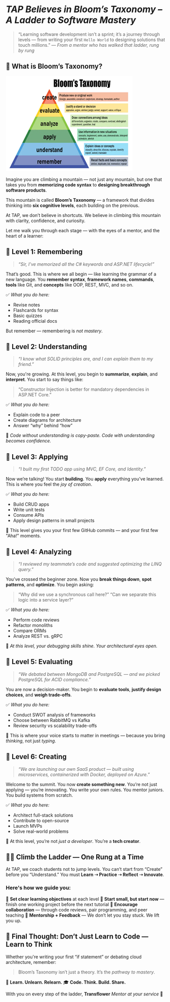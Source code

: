 
# *TAP Believes in Bloom’s Taxonomy – A Ladder to Software Mastery*

> “Learning software development isn’t a sprint; it’s a journey through levels — from writing your first `Hello World` to designing solutions that touch millions.”
> — *From a mentor who has walked that ladder, rung by rung*

## 🧠 What is Bloom’s Taxonomy?

<img src="/images/blooms-taxonomy.webp" width="400" height="300" />

Imagine you are climbing a mountain — not just any mountain, but one that takes you from **memorizing code syntax** to **designing breakthrough software products**.

This mountain is called **Bloom’s Taxonomy** — a framework that divides thinking into **six cognitive levels**, each building on the previous.

At TAP, we don’t believe in shortcuts. We believe in climbing this mountain with clarity, confidence, and curiosity.

Let me walk you through each stage — with the eyes of a mentor, and the heart of a learner:

## 🔹 Level 1: **Remembering**

> *“Sir, I’ve memorized all the C# keywords and ASP.NET lifecycle!”*

That’s good. This is where we all begin — like learning the grammar of a new language.
You **remember syntax**, **framework names**, **commands**, **tools** like Git, and **concepts** like OOP, REST, MVC, and so on.

✅ *What you do here:*

* Revise notes
* Flashcards for syntax
* Basic quizzes
* Reading official docs

But remember — remembering is *not mastery*.

## 🔹 Level 2: **Understanding**

> *“I know what SOLID principles are, and I can explain them to my friend.”*

Now, you're growing. At this level, you begin to **summarize**, **explain**, and **interpret**.
You start to say things like:

> “Constructor Injection is better for mandatory dependencies in ASP.NET Core.”

✅ *What you do here:*

* Explain code to a peer
* Create diagrams for architecture
* Answer “why” behind “how”

🔁 *Code without understanding is copy-paste. Code with understanding becomes confidence.*

## 🔹 Level 3: **Applying**

> *“I built my first TODO app using MVC, EF Core, and Identity.”*

Now we’re talking! You start **building**. You **apply** everything you’ve learned.
This is where you feel the *joy of creation*.

✅ *What you do here:*

* Build CRUD apps
* Write unit tests
* Consume APIs
* Apply design patterns in small projects

🎯 This level gives you your first few GitHub commits — and your first few "Aha!" moments.

## 🔹 Level 4: **Analyzing**

> *“I reviewed my teammate’s code and suggested optimizing the LINQ query.”*

You’ve crossed the beginner zone. Now you **break things down**, **spot patterns**, and **optimize**.
You begin asking:

> “Why did we use a synchronous call here?”
> “Can we separate this logic into a service layer?”

✅ *What you do here:*

* Perform code reviews
* Refactor monoliths
* Compare ORMs
* Analyze REST vs. gRPC

📌 *At this level, your debugging skills shine. Your architectural eyes open.*

## 🔹 Level 5: **Evaluating**

> *“We debated between MongoDB and PostgreSQL — and we picked PostgreSQL for ACID compliance.”*

You are now a decision-maker. You begin to **evaluate tools**, **justify design choices**, and **weigh trade-offs**.

✅ *What you do here:*

* Conduct SWOT analysis of frameworks
* Choose between RabbitMQ vs Kafka
* Review security vs scalability trade-offs

💬 This is where your voice starts to matter in meetings — because you bring *thinking*, not just *typing*.

## 🔹 Level 6: **Creating**

> *“We are launching our own SaaS product — built using microservices, containerized with Docker, deployed on Azure.”*

Welcome to the summit. You now **create something new**. You’re not just applying — you’re innovating.
You write your own rules. You mentor juniors. You build systems from scratch.

✅ *What you do here:*

* Architect full-stack solutions
* Contribute to open-source
* Launch MVPs
* Solve real-world problems

🌱 At this level, you’re not *just a developer*. You’re a **tech creator**.

## 🧗‍♀️ Climb the Ladder — One Rung at a Time

At TAP, we coach students not to jump levels. You can’t start from “Create” before you “Understand.”
You must **Learn ➝ Practice ➝ Reflect ➝ Innovate**.

### Here's how we guide you:

🔸 **Set clear learning objectives** at each level
🔸 **Start small, but start now** — finish one working project before the next tutorial
🔸 **Encourage collaboration** — through code reviews, pair programming, and peer teaching
🔸 **Mentorship + Feedback** — We don’t let you stay stuck. We lift you up.

## 🧩 Final Thought: **Don’t Just Learn to Code — Learn to Think**

Whether you're writing your first “if statement” or debating cloud architecture, remember:

> Bloom’s Taxonomy isn’t just a theory. It’s the *pathway to mastery*.

📌 **Learn. Unlearn. Relearn.**
🎓 **Code. Think. Build. Share.**

With you on every step of the ladder,
**Transflower**
*Mentor at your service* 🧡
